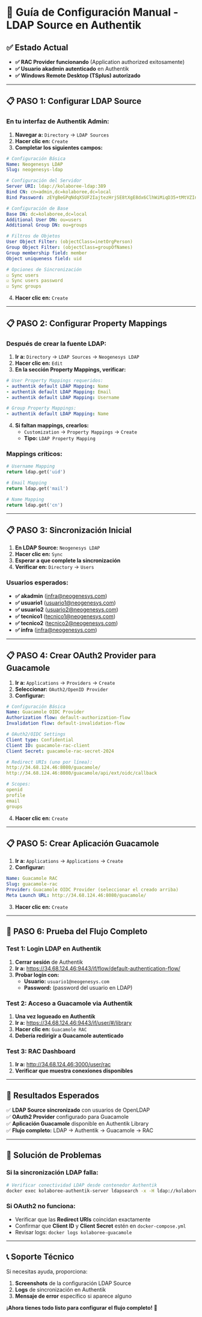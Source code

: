 # 🔧 Guía de Configuración Manual - LDAP Source en Authentik

## ✅ Estado Actual
- **✅ RAC Provider funcionando** (Application authorized exitosamente)  
- **✅ Usuario akadmin autenticado** en Authentik
- **✅ Windows Remote Desktop (TSplus) autorizado**

---

## 📋 **PASO 1: Configurar LDAP Source**

### En tu interfaz de Authentik Admin:

1. **Navegar a:** `Directory` → `LDAP Sources`
2. **Hacer clic en:** `Create`
3. **Completar los siguientes campos:**

```yaml
# Configuración Básica
Name: Neogenesys LDAP
Slug: neogenesys-ldap

# Configuración del Servidor
Server URI: ldap://kolaboree-ldap:389
Bind CN: cn=admin,dc=kolaboree,dc=local
Bind Password: zEYgBeGPqNdqXSUF2IajtezHrjSE8tXgE8dx6ClhWiMiqD35+tMtVZIndUzaMW01

# Configuración de Base
Base DN: dc=kolaboree,dc=local
Additional User DN: ou=users
Additional Group DN: ou=groups

# Filtros de Objetos
User Object Filter: (objectClass=inetOrgPerson)
Group Object Filter: (objectClass=groupOfNames)
Group membership field: member
Object uniqueness field: uid

# Opciones de Sincronización
☑️ Sync users
☑️ Sync users password  
☑️ Sync groups
```

4. **Hacer clic en:** `Create`

---

## 📋 **PASO 2: Configurar Property Mappings**

### Después de crear la fuente LDAP:

1. **Ir a:** `Directory` → `LDAP Sources` → `Neogenesys LDAP`
2. **Hacer clic en:** `Edit`
3. **En la sección Property Mappings, verificar:**

```yaml
# User Property Mappings requeridos:
- authentik default LDAP Mapping: Name
- authentik default LDAP Mapping: Email  
- authentik default LDAP Mapping: Username

# Group Property Mappings:
- authentik default LDAP Mapping: Name
```

4. **Si faltan mappings, crearlos:**
   - `Customization` → `Property Mappings` → `Create`
   - **Tipo:** `LDAP Property Mapping`

### Mappings críticos:
```python
# Username Mapping
return ldap.get('uid')

# Email Mapping  
return ldap.get('mail')

# Name Mapping
return ldap.get('cn')
```

---

## 📋 **PASO 3: Sincronización Inicial**

1. **En LDAP Source:** `Neogenesys LDAP`
2. **Hacer clic en:** `Sync`
3. **Esperar a que complete la sincronización**
4. **Verificar en:** `Directory` → `Users`

### Usuarios esperados:
- **✅ akadmin** (infra@neogenesys.com)
- **✅ usuario1** (usuario1@neogenesys.com)  
- **✅ usuario2** (usuario2@neogenesys.com)
- **✅ tecnico1** (tecnico1@neogenesys.com)
- **✅ tecnico2** (tecnico2@neogenesys.com)
- **✅ infra** (infra@neogenesys.com)

---

## 📋 **PASO 4: Crear OAuth2 Provider para Guacamole**

1. **Ir a:** `Applications` → `Providers` → `Create`
2. **Seleccionar:** `OAuth2/OpenID Provider`
3. **Configurar:**

```yaml
# Configuración Básica
Name: Guacamole OIDC Provider
Authorization flow: default-authorization-flow
Invalidation flow: default-invalidation-flow

# OAuth2/OIDC Settings
Client type: Confidential
Client ID: guacamole-rac-client
Client Secret: guacamole-rac-secret-2024

# Redirect URIs (uno por línea):
http://34.68.124.46:8080/guacamole/
http://34.68.124.46:8080/guacamole/api/ext/oidc/callback

# Scopes:
openid
profile  
email
groups
```

4. **Hacer clic en:** `Create`

---

## 📋 **PASO 5: Crear Aplicación Guacamole**

1. **Ir a:** `Applications` → `Applications` → `Create`
2. **Configurar:**

```yaml
Name: Guacamole RAC
Slug: guacamole-rac
Provider: Guacamole OIDC Provider (seleccionar el creado arriba)
Meta Launch URL: http://34.68.124.46:8080/guacamole/
```

3. **Hacer clic en:** `Create`

---

## 🧪 **PASO 6: Prueba del Flujo Completo**

### Test 1: Login LDAP en Authentik
1. **Cerrar sesión** de Authentik
2. **Ir a:** https://34.68.124.46:9443/if/flow/default-authentication-flow/
3. **Probar login con:**
   - **Usuario:** `usuario1@neogenesys.com`
   - **Password:** (password del usuario en LDAP)

### Test 2: Acceso a Guacamole via Authentik
1. **Una vez logueado en Authentik**
2. **Ir a:** https://34.68.124.46:9443/if/user/#/library
3. **Hacer clic en:** `Guacamole RAC`
4. **Debería redirigir a Guacamole autenticado**

### Test 3: RAC Dashboard  
1. **Ir a:** http://34.68.124.46:3000/user/rac
2. **Verificar que muestra conexiones disponibles**

---

## 🎯 **Resultados Esperados**

✅ **LDAP Source sincronizado** con usuarios de OpenLDAP  
✅ **OAuth2 Provider** configurado para Guacamole  
✅ **Aplicación Guacamole** disponible en Authentik Library  
✅ **Flujo completo:** LDAP → Authentik → Guacamole → RAC  

---

## 🚨 **Solución de Problemas**

### Si la sincronización LDAP falla:
```bash
# Verificar conectividad LDAP desde contenedor Authentik
docker exec kolaboree-authentik-server ldapsearch -x -H ldap://kolaboree-ldap:389 -D "cn=admin,dc=kolaboree,dc=local" -w "zEYgBeGPqNdqXSUF2IajtezHrjSE8tXgE8dx6ClhWiMiqD35+tMtVZIndUzaMW01" -b "dc=kolaboree,dc=local" "(uid=*)"
```

### Si OAuth2 no funciona:
- Verificar que las **Redirect URIs** coincidan exactamente
- Confirmar que **Client ID** y **Client Secret** estén en `docker-compose.yml`
- Revisar logs: `docker logs kolaboree-guacamole`

---

## 📞 **Soporte Técnico**

Si necesitas ayuda, proporciona:
1. **Screenshots** de la configuración LDAP Source
2. **Logs** de sincronización en Authentik
3. **Mensaje de error** específico si aparece alguno

**¡Ahora tienes todo listo para configurar el flujo completo!** 🚀